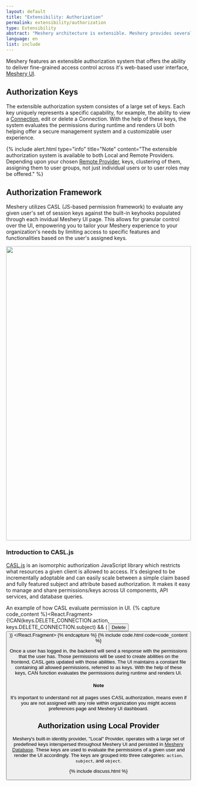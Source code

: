 ```yaml
---
layout: default
title: "Extensibility: Authorization"
permalink: extensibility/authorization
type: Extensibility
abstract: "Meshery architecture is extensible. Meshery provides several extension points for working with different cloud native projects via authorization, adapters, load generators and providers."
language: en
list: include
---
```


Meshery features an extensible authorization system that offers the ability to deliver fine-grained access control across it's web-based user interface, [Meshery UI]({{site.baseurl}}/concepts/architecture).

## Authorization Keys

The extensible authorization system consistes of a large set of keys. Each key uniquely represents a specific capability, for example, the ability to view a [Connection](/concepts/logical/connections), edit or delete a Connection. With the help of these keys, the system evaluates the permissions during runtime and renders UI both helping offer a secure management system and a customizable user experience.

{% include alert.html type="info" title="Note" content="The extensible authorization system is available to both Local and Remote Providers. Depending upon your chosen <a href='/extensibility/providers'>Remote Provider</a>, keys, clustering of them, assigning them to user groups, not just individual users or to user roles may be offered." %}

## Authorization Framework

Meshery utilizes CASL (JS-based permission framework) to evaluate any given user's set of session keys against the built-in keyhooks populated through each invidual Meshery UI page. This allows for granular control over the UI, empowering you to tailor your Meshery experience to your organization's needs by limiting access to specific features and functionalities based on the user's assigned keys.

<a href="/assets/img/permission-in-UI.png">
  <img style="width:min(100%,800px)" src="/assets/img/permission-in-UI.png" />
</a>

### Introduction to CASL.js

[CASL.js](https://casl.js.org) is an isomorphic authorization JavaScript library which restricts what resources a given client is allowed to access. It's designed to be incrementally adoptable and can easily scale between a simple claim based and fully featured subject and attribute based authorization. It makes it easy to manage and share permissions/keys across UI components, API services, and database queries.

An example of how CASL evaluate permission in UI.
{% capture code_content %}<React.Fragment>
	{!CAN(keys.DELETE_CONNECTION.action, keys.DELETE_CONNECTION.subject) && (
		<Button id="delete-connection">Delete<Button/>
	)}
</React.Fragment> 
{% endcapture %}
{% include code.html code=code_content %}

 Once a user has logged in, the backend will send a response with the permissions that the user has. Those permissions will be used to create abilities on the frontend, CASL gets updated with those abilities. The UI maintains a constant file containing all allowed permissions, referred to as keys. With the help of these keys, CAN function evaluates the permissions during runtime and renders UI.

<div class="alert alert-dark" role="alert">
<h4 class="alert-heading">Note</h4>

It's important to understand not all pages uses CASL authorization, means even if you are not assigned with any role within organization you might access preferences page and Meshery UI dashboard.
</div>

## Authorization using Local Provider

Meshery's built-in identity provider, "Local" Provider, operates with a large set of predefined keys interspersed throughout Meshery UI and persisted in [Meshery Database](/concepts/architecture/database). These keys are used to evaluate the permissions of a given user and render the UI accordingly. The keys are grouped into three categories: `action`, `subject`, and `object`.

{% include discuss.html %}


